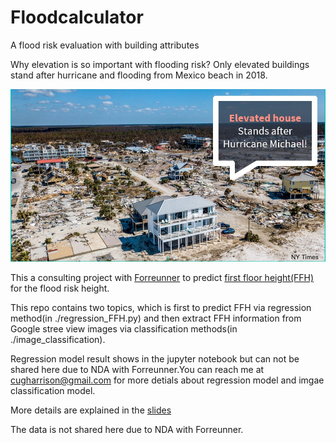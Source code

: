 # Floodcalculator

A flood risk evaluation with building attributes

Why elevation is so important with flooding risk? Only elevated buildings stand after hurricane and flooding from Mexico beach in 2018.


![NYtimes](/Image/back.jpg)





This a consulting project with [Forreunner](https://www.withforerunner.com/) to predict [first floor height(FFH)](https://www.fema.gov/media-library-data/20130726-1537-20490-8154/fema499_1_4.pdf)  for the flood risk height. 

This repo contains two topics, which is first to predict FFH via regression method(in ./regression_FFH.py) and then extract FFH information from Google stree view images via classification methods(in ./image_classification). 

Regression model result shows in the jupyter notebook but can not be shared here due to NDA with Forreunner.You can reach me at cugharrison@gmail.com for more detials about regression model and imgae classification model. 

More details are explained in the [slides](https://docs.google.com/presentation/d/1sNwcPHI9Puw8WYK9wWDfNOixRx7JQtxzC4gQh5Uu3qY/edit#slide=id.p)

The data is not shared here due to NDA with Forreunner.
